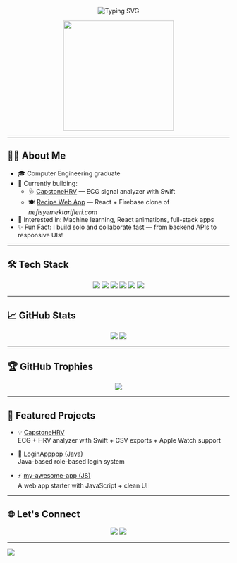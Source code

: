<!-- Banner Section -->
<p align="center">
  <img src="https://readme-typing-svg.demolab.com?font=Fira+Code&duration=3000&pause=1000&center=true&vCenter=true&width=440&lines=Hi+there!+I'm+Arda+👋;Computer+Engineer+%7C+React+%2B+FastAPI+Developer;I+love+building+clean+%26+functional+apps!" alt="Typing SVG" />
</p>

<p align="center">
  <img src="https://media.giphy.com/media/3ohzdIuqJoo8QdKlnW/giphy.gif" width="250"/>
</p>

---

## 👨‍💻 About Me

- 🎓 Computer Engineering graduate  
- 🔬 Currently building:  
  - 🩺 [CapstoneHRV](https://github.com/ArdaBass/CapstoneHRV) — ECG signal analyzer with Swift  
  - 🍽 [Recipe Web App](https://github.com/ArdaBass) — React + Firebase clone of *nefisyemektarifleri.com*  
- 🧠 Interested in: Machine learning, React animations, full-stack apps  
- ✨ Fun Fact: I build solo and collaborate fast — from backend APIs to responsive UIs!

---

## 🛠 Tech Stack

<p align="center">
  <img src="https://img.shields.io/badge/React-61DAFB?style=flat&logo=react&logoColor=white" />
  <img src="https://img.shields.io/badge/FastAPI-009688?style=flat&logo=fastapi&logoColor=white" />
  <img src="https://img.shields.io/badge/Firebase-FFCA28?style=flat&logo=firebase&logoColor=black" />
  <img src="https://img.shields.io/badge/.NET-512BD4?style=flat&logo=dotnet&logoColor=white" />
  <img src="https://img.shields.io/badge/Java-ED8B00?style=flat&logo=java&logoColor=white" />
  <img src="https://img.shields.io/badge/Swift-F05138?style=flat&logo=swift&logoColor=white" />
</p>

---

## 📈 GitHub Stats

<p align="center">
  <img src="https://github-readme-stats.vercel.app/api?username=ArdaBass&show_icons=true&theme=radical" />
  <img src="https://github-readme-streak-stats.herokuapp.com/?user=ArdaBass&theme=radical" />
</p>

---

## 🏆 GitHub Trophies

<p align="center">
  <img src="https://github-profile-trophy.vercel.app/?username=ArdaBass&theme=tokyonight&column=7" />
</p>

---

## 📌 Featured Projects

- 💡 [CapstoneHRV](https://github.com/ArdaBass/CapstoneHRV)  
  ECG + HRV analyzer with Swift + CSV exports + Apple Watch support

- 🔐 [LoginAppppp (Java)](https://github.com/ArdaBass/LoginAppppp)  
  Java-based role-based login system

- ⚡ [my-awesome-app (JS)](https://github.com/ArdaBass/my-awesome-app)  
  A web app starter with JavaScript + clean UI

---

## 🌐 Let's Connect

<p align="center">
  <a href="https://www.linkedin.com/in/ardabass/"><img src="https://img.shields.io/badge/-LinkedIn-0077B5?style=flat&logo=linkedin&logoColor=white"/></a>
  <a href="mailto:your@email.com"><img src="https://img.shields.io/badge/-Email-EA4335?style=flat&logo=gmail&logoColor=white"/></a>
</p>

---

<img src="https://raw.githubusercontent.com/Akshay090/svg-background/main/wave1.svg" />

